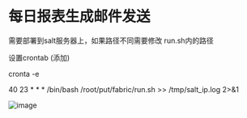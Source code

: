 # 每日报表生成邮件发送

需要部署到salt服务器上，如果路径不同需要修改 run.sh内的路径

设置crontab (添加)

cronta -e

40 23 * * * /bin/bash /root/put/fabric/run.sh >> /tmp/salt_ip.log 2>&1

![image](https://github.com/s57445560/smctool/raw/master/host_Report/img/1.png)
